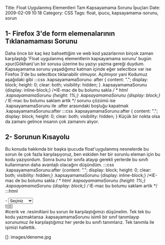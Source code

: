 Title: Float Uygulanmış Elementleri Tam Kapsayamama Sorunu İpuçları
Date: 2009-02-09 10:18
Category: CSS
Tags: float, ipucu, kapsayamama-sorunu, sorun

## 1- Firefox 3'de form elemenalarının Tıklanamaması Sorunu

Daha önce bir kaç kez bahsettiğim ve web kod yazarlarının birçok zaman
karşılaştığı 'Float uygulanmış elementlerin kapsayamama sorunu' bugün
xpur(Gökhan)'un bir sorusu üzerine bu yazıyı yazma gereği duydum.
Kapsayamama sorunu yaşadığımız katman içinde eğer selectbox var ise
Firefox 3'de bu selectbox tıklanabilir olmuyor. Açılmıyor yani Kodumuz
aşağıdaki gibi 	:::css
	 .kapsayamamaSorunu: after {
content: "."; display: block; height: 0; clear: both; visibility:
hidden; } .kapsayamamaSorunu {display: inline-block;} /*IE-mac de bu
bolumu sakla  */ * html .kapsayamamaSorunu {height: 1%;}
.kapsayamamaSorunu {display: block;} /* IE-mac bu bolumu saklam artik
*/  sorunu çözümü ise .kapsayamamaSorunu ile :after
arasındaki boşluğu kapatmak .kapsayamamaSorunu:after 	:::css
	 .kapsayamamaSorunu:after { content: "."; display: block;
height: 0; clear: both; visibility: hidden; }  Küçük bir
nokta olsa da zamanı gelince insanın çok zamanını alıyor.

## 2- Sorunun Kısayolu

Bu konuda hakkında bir başka ipucuda float'uygulanmış nesnelerde bu
sorun ile çok fazla karşılaşıyoruz, ben eskiden her bir sorunlu eleman
için bu kodu yazıyordum. Sonra bunu bir sınıfa atayıp gerekli yerlerde
bu sınıfı kullanmanın daha avantajlı olacağını düşündüm. 	:::css
	 .kapsayamamaSorunu:after {content: "."; display: block;
height: 0; clear: both; visibility: hidden;} .kapsayamamaSorunu
{display: inline-block;} /*IE-mac de bu bolumu sakla  */ * html
.kapsayamamaSorunu {height: 1%;} .kapsayamamaSorunu {display: block;}
/* IE-mac bu bolumu saklam artik */  	:::html
	

<div id="icerik" class="kapsayamamaSorunu">
-   <select> <option value="-1">Seçiniz</option>
    <option value="1">Deneme1</option>
    <option value="2">Deneme2</option> </select>

</div>
<div class="resimAlani kapsayamamaSorunu">
![][]

</div>
 #icerik ve .resimAlani bu sorun ile karşılaştığımızı
düşünelim. Tek tek bu kodu yazmaktansa .kapsayamamaSorunu isimli bir
sınıf tanımlayıp sorunumuz ile karşılaştığımız her yerde bu sınıfı
tanımlarız. Tek tanımla ile işimizi hallettik.

</p>

  []: images/deneme.jpg
